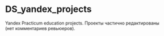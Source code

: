 # DS_yandex_projects
Yandex Practicum education projects. Проекты частично редактированы (нет комментариев ревьюеров). 
